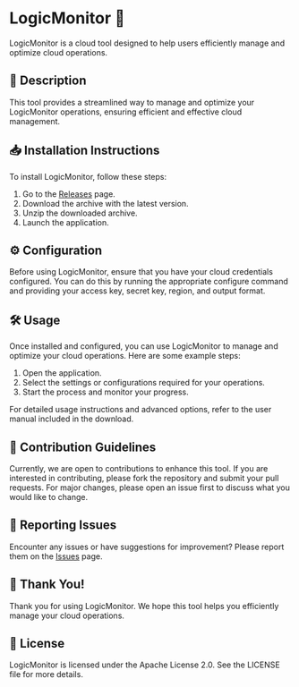 
# LogicMonitor 🚀

LogicMonitor is a cloud tool designed to help users efficiently manage and optimize cloud operations.

## 📜 Description

This tool provides a streamlined way to manage and optimize your LogicMonitor operations, ensuring efficient and effective cloud management.

## 📥 Installation Instructions

To install LogicMonitor, follow these steps:

1. Go to the [Releases](../../releases) page.
2. Download the archive with the latest version.
3. Unzip the downloaded archive.
4. Launch the application.

## ⚙️ Configuration

Before using LogicMonitor, ensure that you have your cloud credentials configured. You can do this by running the appropriate configure command and providing your access key, secret key, region, and output format.

## 🛠️ Usage

Once installed and configured, you can use LogicMonitor to manage and optimize your cloud operations. Here are some example steps:

1. Open the application.
2. Select the settings or configurations required for your operations.
3. Start the process and monitor your progress.

For detailed usage instructions and advanced options, refer to the user manual included in the download.

## 🤝 Contribution Guidelines

Currently, we are open to contributions to enhance this tool. If you are interested in contributing, please fork the repository and submit your pull requests. For major changes, please open an issue first to discuss what you would like to change.

## 🐞 Reporting Issues

Encounter any issues or have suggestions for improvement? Please report them on the [Issues](../../issues) page.

## 🌟 Thank You!

Thank you for using LogicMonitor. We hope this tool helps you efficiently manage your cloud operations.

## 📄 License

LogicMonitor is licensed under the Apache License 2.0. See the LICENSE file for more details.
